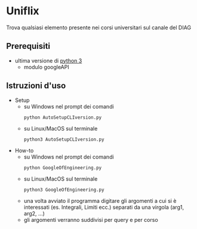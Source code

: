 # Uniflix
Trova qualsiasi elemento presente nei corsi universitari sul canale del DIAG

## Prerequisiti
* ultima versione di [python 3](https://www.python.org/)
  * modulo googleAPI

## Istruzioni d'uso
* Setup
  * su Windows nel prompt dei comandi
    ```console
    python AutoSetupCLIversion.py
    ```
  * su Linux/MacOS sul terminale
    ```console
    python3 AutoSetupCLIversion.py
    ```
* How-to
  * su Windows nel prompt dei comandi
    ```console
    python GoogleOfEngineering.py
    ```
  * su Linux/MacOS sul terminale
    ```console
    python3 GoogleOfEngineering.py
    ```
  * una volta avviato il programma digitare gli argomenti a cui si è interessati (es. Integrali, Limiti ecc.) separati da una virgola (arg1, arg2, ...)
  * gli argomenti verranno suddivisi per query e per corso